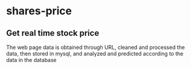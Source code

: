 # shares-price
## Get real time stock price
The web page data is obtained through URL, cleaned and processed the data, then stored in mysql, and analyzed and predicted according to the data in the database
